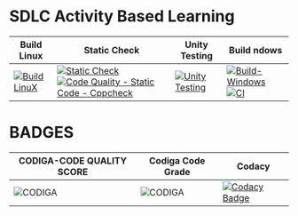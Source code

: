 # SDLC Activity Based Learning
|Build Linux|Static Check|Unity Testing|Build ndows|
|-----------|------------|-------------|-----------|
|[![Build LinuX](https://github.com/ANISHVISWA-N/M1_App_Password-Protected-Notes-Taker/actions/workflows/Linux.yml/badge.svg)](https://github.com/ANISHVISWA-N/M1_App_Password-Protected-Notes-Taker/actions/workflows/Linux.yml)| [![Static Check](https://github.com/ANISHVISWA-N/M1_App_Password-Protected-Notes-Taker/actions/workflows/static.yml/badge.svg?branch=main)](https://github.com/ANISHVISWA-N/M1_App_Password-Protected-Notes-Taker/actions/workflows/static.yml) [![Code Quality - Static Code - Cppcheck](https://github.com/ANISHVISWA-N/M1_App_Password-Protected-Notes-Taker/actions/workflows/main.yml/badge.svg)](https://github.com/ANISHVISWA-N/M1_App_Password-Protected-Notes-Taker/actions/workflows/main.yml)|[![Unity Testing](https://github.com/ANISHVISWA-N/M1_App_Password-Protected-Notes-Taker/actions/workflows/test.yml/badge.svg?branch=main)](https://github.com/ANISHVISWA-N/M1_App_Password-Protected-Notes-Taker/actions/workflows/test.yml)|[![Build-Windows](https://github.com/ANISHVISWA-N/M1_App_Password-Protected-Notes-Taker/actions/workflows/windows.yml/badge.svg?branch=main)](https://github.com/ANISHVISWA-N/M1_App_Password-Protected-Notes-Taker/actions/workflows/windows.yml) [![CI](https://github.com/ANISHVISWA-N/M1_App_Password-Protected-Notes-Taker/actions/workflows/CI.yml/badge.svg)](https://github.com/ANISHVISWA-N/M1_App_Password-Protected-Notes-Taker/actions/workflows/CI.yml)|



# BADGES

|CODIGA-CODE QUALITY SCORE|Codiga Code Grade|Codacy| 
|-------------------------|-----------------|------|
|![CODIGA](https://api.codiga.io/project/32131/score/svg)|![CODIGA](https://api.codiga.io/project/32131/status/svg)|[![Codacy Badge](https://app.codacy.com/project/badge/Grade/57d32911f4524897939a45d057e7371b)](https://www.codacy.com/gh/ANISHVISWA-N/M1_App_Password-Protected-Notes-Taker/dashboard?utm_source=github.com&amp;utm_medium=referral&amp;utm_content=ANISHVISWA-N/M1_App_Password-Protected-Notes-Taker&amp;utm_campaign=Badge_Grade)|


 
